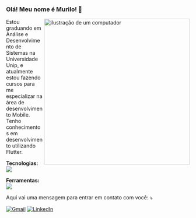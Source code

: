 ### Olá! Meu nome é Murilo! 👋 

<img src="https://raw.githubusercontent.com/MicaelliMedeiros/micaellimedeiros/master/image/computer-illustration.png" alt="ilustração de um computador" min-width="400px" max-width="400px" width="400px" align="right">

<p align="left"> 
  Estou graduando em Análise e Desenvolvimento de Sistemas na Universidade Unip, e atualmente estou fazendo cursos para me especializar na área de desenvolvimento Mobile. Tenho conhecimentos em  desenvolvimento utilizando Flutter.
</p>

<p align="left">
   <strong>Tecnologias:</strong> 
  <br>
   <img src="https://skillicons.dev/icons?i=dart,flutter,firebase">
</p>

<p align="left">
   <strong>Ferramentas:</strong>
   <br>
   <img src="https://skillicons.dev/icons?i=git,github,vscode">
</p>

<p align="left">
   Aqui vai uma mensagem para entrar em contato com você: ⤵
</p>

<p align="left">
  <a href="mailto:furlanetomurilo@gmail.com" title="Gmail">
  <img src="https://img.shields.io/badge/-Gmail-FF0000?style=flat-square&labelColor=FF0000&logo=gmail&logoColor=white&link=LINK-DO-SEU-GMAIL" alt="Gmail"/></a>

  <a href="https://www.linkedin.com/in/murilo-furlaneto/" title="LinkedIn">
  <img src="https://img.shields.io/badge/-Linkedin-0e76a8?style=flat-square&logo=Linkedin&logoColor=white&link=LINK-DO-SEU-LINKEDIN" alt="LinkedIn"/></a>

</p>
